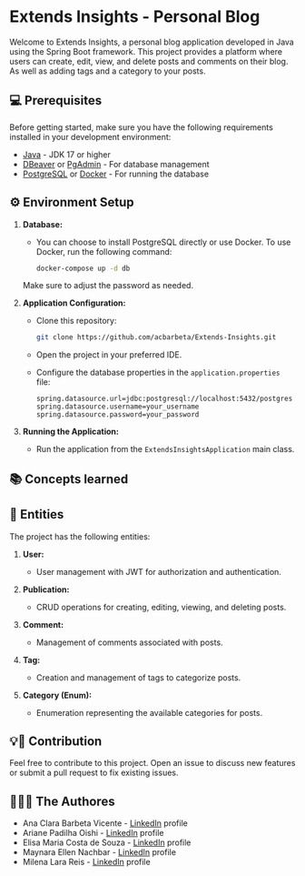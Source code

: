 # Extends Insights - Personal Blog

Welcome to Extends Insights, a personal blog application developed in Java using the Spring Boot framework.
This project provides a platform where users can create, edit, view, and delete posts and comments on their blog.
As well as adding tags and a category to your posts.

## 💻 Prerequisites

Before getting started, make sure you have the following requirements installed in your development environment:

- [Java](https://www.java.com/) - JDK 17 or higher
- [DBeaver](https://dbeaver.io/) or [PgAdmin](https://www.pgadmin.org/) - For database management
- [PostgreSQL](https://www.postgresql.org/) or [Docker](https://www.docker.com/) - For running the database

## ⚙️ Environment Setup

1. **Database:**
   - You can choose to install PostgreSQL directly or use Docker. To use Docker, run the following command:

     ```bash
     docker-compose up -d db
     ```

   Make sure to adjust the password as needed.

2. **Application Configuration:**
   - Clone this repository:

     ```bash
     git clone https://github.com/acbarbeta/Extends-Insights.git
     ```

   - Open the project in your preferred IDE.

   - Configure the database properties in the `application.properties` file:

     ```properties
     spring.datasource.url=jdbc:postgresql://localhost:5432/postgres
     spring.datasource.username=your_username
     spring.datasource.password=your_password
     ```

3. **Running the Application:**
   - Run the application from the `ExtendsInsightsApplication` main class.

## 📚 Concepts learned

## 📁 Entities

The project has the following entities:

1. **User:**
   - User management with JWT for authorization and authentication.

2. **Publication:**
   - CRUD operations for creating, editing, viewing, and deleting posts.

3. **Comment:**
   - Management of comments associated with posts.

4. **Tag:**
   - Creation and management of tags to categorize posts.

5. **Category (Enum):**
   - Enumeration representing the available categories for posts.

## 💡📝 Contribution

Feel free to contribute to this project.
Open an issue to discuss new features or submit a pull request to fix existing issues.

##  🙋🏽‍♀️️ The Authores
- Ana Clara Barbeta Vicente - [LinkedIn]() profile
- Ariane Padilha Oishi - [LinkedIn]() profile
- Elisa Maria Costa de Souza - [LinkedIn]() profile
- Maynara Ellen Nachbar - [LinkedIn](https://www.linkedin.com/in/maynara-nachbar/) profile
- Milena Lara Reis - [LinkedIn]() profile

